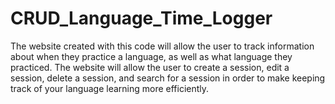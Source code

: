 # CRUD_Language_Time_Logger
The website created with this code will allow the user to track information about when they practice a language, as well as what language they practiced. The website will allow the user to create a session, edit a session, delete a session, and search for a session in order to make keeping track of your language learning more efficiently.
